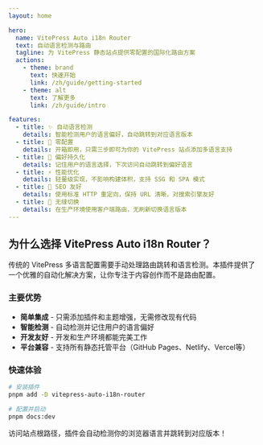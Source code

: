 ```yaml
---
layout: home

hero:
  name: VitePress Auto i18n Router
  text: 自动语言检测与路由
  tagline: 为 VitePress 静态站点提供零配置的国际化路由方案
  actions:
    - theme: brand
      text: 快速开始
      link: /zh/guide/getting-started
    - theme: alt
      text: 了解更多
      link: /zh/guide/intro

features:
  - title: ✨ 自动语言检测
    details: 智能检测用户的语言偏好，自动跳转到对应语言版本
  - title: 🚀 零配置
    details: 开箱即用，只需三步即可为你的 VitePress 站点添加多语言支持
  - title: 💾 偏好持久化
    details: 记住用户的语言选择，下次访问自动跳转到偏好语言
  - title: ⚡ 性能优化
    details: 轻量级实现，不影响构建体积，支持 SSG 和 SPA 模式
  - title: 🎯 SEO 友好
    details: 使用标准 HTTP 重定向，保持 URL 清晰，对搜索引擎友好
  - title: 🔄 无缝切换
    details: 在生产环境使用客户端路由，无刷新切换语言版本
---
```


## 为什么选择 VitePress Auto i18n Router？

传统的 VitePress 多语言配置需要手动处理路由跳转和语言检测。本插件提供了一个优雅的自动化解决方案，让你专注于内容创作而不是路由配置。

### 主要优势

- **简单集成** - 只需添加插件和主题增强，无需修改现有代码
- **智能检测** - 自动检测并记住用户的语言偏好
- **开发友好** - 开发和生产环境都能完美工作
- **平台兼容** - 支持所有静态托管平台（GitHub Pages、Netlify、Vercel等）

### 快速体验

```bash
# 安装插件
pnpm add -D vitepress-auto-i18n-router

# 配置并启动
pnpm docs:dev
```

访问站点根路径，插件会自动检测你的浏览器语言并跳转到对应版本！